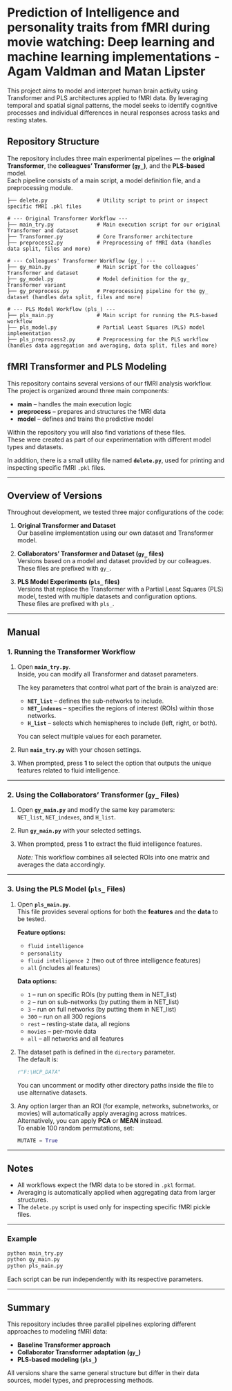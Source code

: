 # Prediction of Intelligence and personality traits from fMRI during movie watching:  Deep learning and machine learning implementations - Agam Valdman and Matan Lipster
This project aims to model and interpret human brain activity using Transformer and PLS architectures applied to fMRI data. By leveraging temporal and spatial signal patterns, the model seeks to identify cognitive processes and individual differences in neural responses across tasks and resting states.

## Repository Structure

The repository includes three main experimental pipelines — the **original Transformer**, the **colleagues’ Transformer (`gy_`)**, and the **PLS-based** model.  
Each pipeline consists of a main script, a model definition file, and a preprocessing module.

```plaintext
├── delete.py                # Utility script to print or inspect specific fMRI .pkl files

# --- Original Transformer Workflow ---
├── main_try.py              # Main execution script for our original Transformer and dataset
├── Transformer.py           # Core Transformer architecture
├── preprocess2.py           # Preprocessing of fMRI data (handles data split, files and more)

# --- Colleagues' Transformer Workflow (gy_) ---
├── gy_main.py               # Main script for the colleagues’ Transformer and dataset
├── gy_model.py              # Model definition for the gy_ Transformer variant
├── gy_preprocess.py         # Preprocessing pipeline for the gy_ dataset (handles data split, files and more)

# --- PLS Model Workflow (pls_) ---
├── pls_main.py              # Main script for running the PLS-based workflow
├── pls_model.py             # Partial Least Squares (PLS) model implementation
├── pls_preprocess2.py       # Preprocessing for the PLS workflow (handles data aggregation and averaging, data split, files and more)
```

## fMRI Transformer and PLS Modeling

This repository contains several versions of our fMRI analysis workflow.  
The project is organized around three main components:  

- **main** – handles the main execution logic  
- **preprocess** – prepares and structures the fMRI data  
- **model** – defines and trains the predictive model  

Within the repository you will also find variations of these files.  
These were created as part of our experimentation with different model types and datasets.  

In addition, there is a small utility file named **`delete.py`**, used for printing and inspecting specific fMRI `.pkl` files.

---

## Overview of Versions

Throughout development, we tested three major configurations of the code:

1. **Original Transformer and Dataset**  
   Our baseline implementation using our own dataset and Transformer model.

2. **Collaborators’ Transformer and Dataset (`gy_` files)**  
   Versions based on a model and dataset provided by our colleagues.  
   These files are prefixed with `gy_`.

3. **PLS Model Experiments (`pls_` files)**  
   Versions that replace the Transformer with a Partial Least Squares (PLS) model, tested with multiple datasets and configuration options.  
   These files are prefixed with `pls_`.

---

## Manual

### 1. Running the Transformer Workflow

1. Open **`main_try.py`**.  
   Inside, you can modify all Transformer and dataset parameters.  

   The key parameters that control what part of the brain is analyzed are:  
   - **`NET_list`** – defines the sub-networks to include.  
   - **`NET_indexes`** – specifies the regions of interest (ROIs) within those networks.  
   - **`H_list`** – selects which hemispheres to include (left, right, or both).  

   You can select multiple values for each parameter.  

2. Run **`main_try.py`** with your chosen settings.  
3. When prompted, press **1** to select the option that outputs the unique features related to fluid intelligence.

---

### 2. Using the Collaborators’ Transformer (`gy_` Files)

1. Open **`gy_main.py`** and modify the same key parameters:  
   `NET_list`, `NET_indexes`, and `H_list`.  

2. Run **`gy_main.py`** with your selected settings.  
3. When prompted, press **1** to extract the fluid intelligence features.  

   *Note:* This workflow combines all selected ROIs into one matrix and averages the data accordingly.

---

### 3. Using the PLS Model (`pls_` Files)

1. Open **`pls_main.py`**.  
   This file provides several options for both the **features** and the **data** to be tested.  

   **Feature options:**  
   - `fluid intelligence`  
   - `personality`  
   - `fluid intelligence 2` (two out of three intelligence features)  
   - `all` (includes all features)

   **Data options:**  
   - `1` – run on specific ROIs  (by putting them in NET_list)  
   - `2` – run on sub-networks   (by putting them in NET_list)  
   - `3` – run on full networks  (by putting them in NET_list)  
   - `300` – run on all 300 regions  
   - `rest` – resting-state data, all regions  
   - `movies` – per-movie data  
   - `all` – all networks and all features  

2. The dataset path is defined in the `directory` parameter.  
   The default is:  
   ```python
   r"F:\HCP_DATA"
   ```  
   You can uncomment or modify other directory paths inside the file to use alternative datasets.

3. Any option larger than an ROI (for example, networks, subnetworks, or movies) will automatically apply averaging across matrices.  
   Alternatively, you can apply **PCA** or **MEAN** instead.  
   To enable 100 random permutations, set:  
   ```python
   MUTATE = True
   ```

---

## Notes

- All workflows expect the fMRI data to be stored in `.pkl` format.  
- Averaging is automatically applied when aggregating data from larger structures.  
- The `delete.py` script is used only for inspecting specific fMRI pickle files.

---

### Example

```bash
python main_try.py
python gy_main.py
python pls_main.py
```

Each script can be run independently with its respective parameters.

---

## Summary

This repository includes three parallel pipelines exploring different approaches to modeling fMRI data:

- **Baseline Transformer approach**  
- **Collaborator Transformer adaptation (`gy_`)**  
- **PLS-based modeling (`pls_`)**

All versions share the same general structure but differ in their data sources, model types, and preprocessing methods.

